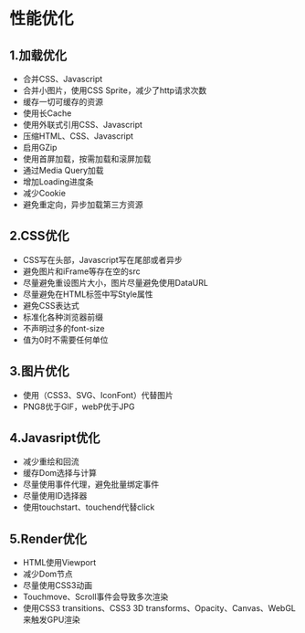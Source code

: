 # 性能优化
## 1.加载优化
* 合并CSS、Javascript
* 合并小图片，使用CSS Sprite，减少了http请求次数
* 缓存一切可缓存的资源
* 使用长Cache
* 使用外联式引用CSS、Javascript
* 压缩HTML、CSS、Javascript
* 启用GZip
* 使用首屏加载，按需加载和滚屏加载
* 通过Media Query加载
* 增加Loading进度条
* 减少Cookie
* 避免重定向，异步加载第三方资源
## 2.CSS优化
* CSS写在头部，Javascript写在尾部或者异步
* 避免图片和iFrame等存在空的src
* 尽量避免重设图片大小，图片尽量避免使用DataURL
* 尽量避免在HTML标签中写Style属性
* 避免CSS表达式
* 标准化各种浏览器前缀
* 不声明过多的font-size
* 值为0时不需要任何单位
## 3.图片优化
* 使用（CSS3、SVG、IconFont）代替图片
* PNG8优于GIF，webP优于JPG
## 4.Javasript优化
* 减少重绘和回流
* 缓存Dom选择与计算
* 尽量使用事件代理，避免批量绑定事件
* 尽量使用ID选择器
* 使用touchstart、touchend代替click
## 5.Render优化
* HTML使用Viewport
* 减少Dom节点
* 尽量使用CSS3动画
* Touchmove、Scroll事件会导致多次渲染
* 使用CSS3 transitions、CSS3 3D transforms、Opacity、Canvas、WebGL来触发GPU渲染
